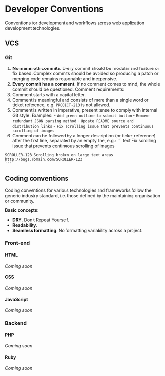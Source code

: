 # Developer Conventions
Conventions for development and workflows across web application development technologies.

## VCS
### Git
1. __No mammoth commits__. Every commit should be modular and feature or fix based. Complex
commits should be avoided so producing a patch or merging code remains reasonable and inexpensive.
2. __Every commit has a comment__. If no comment comes to mind, the whole commit should be questioned. Comment requirements:
  1. Comment starts with a capital letter.
  2. Comment is meaningful and consists of more than a single word or ticket reference, e.g. `PROJECT-213` is not allowed.
  3. Comment is written in imperative, present tense to comply with internal Git style. Examples:
    - `Add green outline to submit button`
    - `Remove redundant JSON parsing method`
    - `Update README source and distribution links`
    - `Fix scrolling issue that prevents continuous scrolling of images`
  4. Comment can be followed by a longer description (or ticket reference) after the first line, separated by an empty line, e.g.:
    ``` text
    Fix scrolling issue that prevents continuous scrolling of images

    SCROLLER-123 Scrolling broken on large text areas
    http://bugs.domain.com/SCROLLER-123
    ```   

## Coding conventions

Coding conventions for various technologies and frameworks follow the generic industry standard, i.e. those defined by the maintaining organisation or community.

__Basic concepts__:
- __DRY__. Don't Repeat Yourself.
- __Readability__.
- __Seamless formatting__. No formatting variability across a project.

### Front-end
#### HTML
_Coming soon_
#### CSS
_Coming soon_
#### JavaScript
_Coming soon_

### Backend
#### PHP
_Coming soon_
#### Ruby
_Coming soon_
